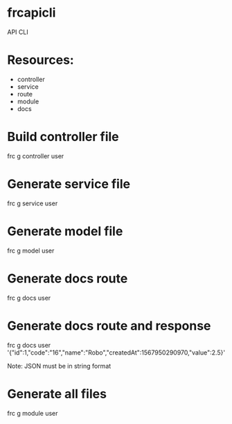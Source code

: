# frcapicli
API CLI

# Resources:
<ul>
    <li>controller</li>
    <li>service</li>
    <li>route</li>
    <li>module</li>
    <li>docs</li>
</ul>
 
# Build controller file  
frc g controller user
# Generate service file
frc g service user
# Generate model file
frc g model user
# Generate docs route
frc g docs user
# Generate docs route and response
frc g docs user '{"id":1,"code":"16","name":"Robo","createdAt":1567950290970,"value":2.5}'

Note: JSON must be in string format

# Generate all files  
frc g module user



